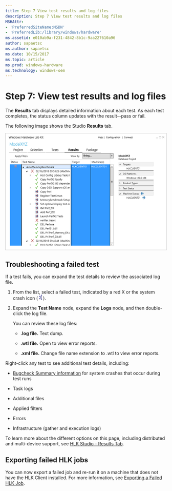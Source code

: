 ```yaml
---
title: Step 7 View test results and log files
description: Step 7 View test results and log files
MSHAttr:
- 'PreferredSiteName:MSDN'
- 'PreferredLib:/library/windows/hardware'
ms.assetid: e010ab9a-f231-4842-8b1c-9aa227610a96
author: sapaetsc
ms.author: sapaetsc
ms.date: 10/15/2017
ms.topic: article
ms.prod: windows-hardware
ms.technology: windows-oem
---
```


# Step 7: View test results and log files


The **Results** tab displays detailed information about each test. As each test completes, the status column updates with the result--pass or fail.

The following image shows the Studio **Results** tab.

![hlk studio results tab](images/hlk-studio-results-tab.png)

## <span id="Troubleshooting_a_failed_test"></span><span id="troubleshooting_a_failed_test"></span><span id="TROUBLESHOOTING_A_FAILED_TEST"></span>Troubleshooting a failed test


If a test fails, you can expand the test details to review the associated log file.

1.  From the list, select a failed test, indicated by a red X or the system crash icon (![system crash icon](images/test-fail-bugcheck-icon.png)).

2.  Expand the **Test Name** node, expand the **Logs** node, and then double-click the log file.

    You can review these log files:

    -   **.log file.** Text dump.

    -   **.wtl file.** Open to view error reports.

    -   **.xml file.** Change file name extension to .wtl to view error reports.

Right-click any test to see additional test details, including:

-   [Bugcheck Summary information](..\user\hlk-studio---results-tab.md#sysx) for system crashes that occur during test runs

-   Task logs

-   Additional files

-   Applied filters

-   Errors

-   Infrastructure (gather and execution logs)

To learn more about the different options on this page, including distributed and multi-device support, see [HLK Studio - Results Tab](..\user\hlk-studio---results-tab.md).

## <span id="Exporting_failed_HLK_jobs"></span><span id="exporting_failed_hlk_jobs"></span><span id="EXPORTING_FAILED_HLK_JOBS"></span>Exporting failed HLK jobs


You can now export a failed job and re-run it on a machine that does not have the HLK Client installed. For more information, see [Exporting a Failed HLK Job](..\user\exporting-a-failed-hlk-job.md).

 

 






